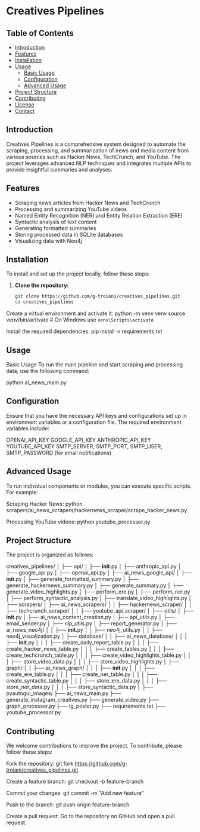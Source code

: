 # Creatives Pipelines

## Table of Contents
- [Introduction](#introduction)
- [Features](#features)
- [Installation](#installation)
- [Usage](#usage)
  - [Basic Usage](#basic-usage)
  - [Configuration](#configuration)
  - [Advanced Usage](#advanced-usage)
- [Project Structure](#project-structure)
- [Contributing](#contributing)
- [License](#license)
- [Contact](#contact)

## Introduction

Creatives Pipelines is a comprehensive system designed to automate the scraping, processing, and summarization of news and media content from various sources such as Hacker News, TechCrunch, and YouTube. The project leverages advanced NLP techniques and integrates multiple APIs to provide insightful summaries and analyses.

## Features

- Scraping news articles from Hacker News and TechCrunch
- Processing and summarizing YouTube videos
- Named Entity Recognition (NER) and Entity Relation Extraction (ERE)
- Syntactic analysis of text content
- Generating formatted summaries
- Storing processed data in SQLite databases
- Visualizing data with Neo4j

## Installation

To install and set up the project locally, follow these steps:

1. **Clone the repository:**
   ```bash
   git clone https://github.com/g-troiani/creatives_pipelines.git
   cd creatives_pipelines

Create a virtual environment and activate it:
python -m venv venv
source venv/bin/activate  # On Windows use `venv\Scripts\activate`

Install the required dependencies:
pip install -r requirements.txt

## Usage
Basic Usage
To run the main pipeline and start scraping and processing data, use the following command:

python ai_news_main.py

## Configuration
Ensure that you have the necessary API keys and configurations set up in environment variables or a configuration file. The required environment variables include:

OPENAI_API_KEY
GOOGLE_API_KEY
ANTHROPIC_API_KEY
YOUTUBE_API_KEY
SMTP_SERVER, SMTP_PORT, SMTP_USER, SMTP_PASSWORD (for email notifications)

## Advanced Usage
To run individual components or modules, you can execute specific scripts. For example:

Scraping Hacker News:
python scrapers/ai_news_scrapers/hackernews_scraper/scrape_hacker_news.py

Processing YouTube videos:
python youtube_processor.py

## Project Structure
The project is organized as follows:


creatives_pipelines/
│
├── api/
│   ├── __init__.py
│   ├── anthropic_api.py
│   ├── google_api.py
│   ├── openai_api.py
│
├── ai_news_google_api/
│   ├── __init__.py
│   ├── generate_formatted_summary.py
│   ├── generate_hackernews_summary.py
│   ├── generate_summary.py
│   ├── generate_video_highlights.py
│   ├── perform_ere.py
│   ├── perform_ner.py
│   ├── perform_syntactic_analysis.py
│   ├── translate_video_highlights.py
│
├── scrapers/
│   ├── ai_news_scrapers/
│   │   ├── hackernews_scraper/
│   │   ├── techcrunch_scraper/
│   │   ├── youtube_api_scraper/
│
├── utils/
│   ├── __init__.py
│   ├── ai_news_content_creation.py
│   ├── api_utils.py
│   ├── email_sender.py
│   ├── nlp_utils.py
│   ├── report_generator.py
│   ├── ai_news_neo4j/
│   │   ├── __init__.py
│   │   ├── neo4j_utils.py
│   │   ├── neo4j_visualization.py
│   ├── database/
│   │   ├── ai_news_database/
│   │   │   ├── __init__.py
│   │   │   ├── create_daily_report_table.py
│   │   │   ├── create_hacker_news_table.py
│   │   │   ├── create_tables.py
│   │   │   ├── create_techcrunch_table.py
│   │   │   ├── create_video_highlights_table.py
│   │   │   ├── store_video_data.py
│   │   │   ├── store_video_highlights.py
│   ├── graph/
│   │   ├── ai_news_graph/
│   │   │   ├── __init__.py
│   │   │   ├── create_ere_table.py
│   │   │   ├── create_ner_table.py
│   │   │   ├── create_syntactic_table.py
│   │   │   ├── store_ere_data.py
│   │   │   ├── store_ner_data.py
│   │   │   ├── store_syntactic_data.py
│
├── pyautogui_images/
├── ai_news_main.py
├── generate_instagram_creatives.py
├── generate_video.py
├── graph_processor.py
├── ig_poster.py
├── requirements.txt
├── youtube_processor.py

## Contributing
We welcome contributions to improve the project. To contribute, please follow these steps:

Fork the repository:
git fork https://github.com/g-troiani/creatives_pipelines.git

Create a feature branch:
git checkout -b feature-branch


Commit your changes:
git commit -m "Add new feature"

Push to the branch:
git push origin feature-branch

Create a pull request:
Go to the repository on GitHub and open a pull request.

